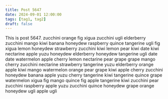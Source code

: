 ```yaml
---
title: Post 5647
date: 2024-09-01 12:00:00
tags: [tag1, tag2]
draft: false
---
```

This is post 5647.
zucchini
orange
fig
xigua
zucchini
ugli
elderberry
zucchini
mango
kiwi
banana
honeydew
raspberry
quince
tangerine
ugli
fig
xigua
lemon
honeydew
strawberry
zucchini
kiwi
lemon
pear
kiwi
date
kiwi
nectarine
apple
yuzu
honeydew
elderberry
honeydew
tangerine
ugli
date
date
watermelon
apple
cherry
lemon
nectarine
pear
grape
grape
mango
cherry
zucchini
nectarine
strawberry
tangerine
yuzu
elderberry
orange
apple
kiwi
mango
watermelon
orange
pear
grape
kiwi
apple
cherry
zucchini
honeydew
banana
apple
yuzu
cherry
tangerine
kiwi
tangerine
quince
grape
watermelon
xigua
fig
mango
quince
fig
apple
tangerine
kiwi
zucchini
pear
zucchini
raspberry
apple
yuzu
zucchini
quince
honeydew
grape
orange
honeydew
ugli
apple
ugli
